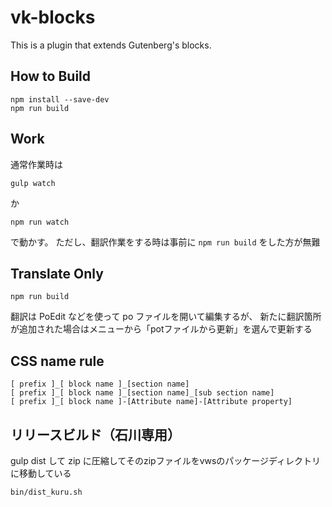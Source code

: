 # vk-blocks

This is a plugin that extends Gutenberg's blocks.

## How to Build

```
npm install --save-dev
npm run build
```
## Work

通常作業時は

```
gulp watch
```

か

```
npm run watch
```

で動かす。
ただし、翻訳作業をする時は事前に `npm run build` をした方が無難

## Translate Only

```
npm run build
```

翻訳は PoEdit などを使って po ファイルを開いて編集するが、
新たに翻訳箇所が追加された場合はメニューから「potファイルから更新」を選んで更新する

## CSS name rule

```
[ prefix ]_[ block name ]_[section name]
[ prefix ]_[ block name ]_[section name]_[sub section name]
[ prefix ]_[ block name ]-[Attribute name]-[Attribute property]
```

## リリースビルド（石川専用）

gulp dist して zip に圧縮してそのzipファイルをvwsのパッケージディレクトリに移動している

```
bin/dist_kuru.sh
```